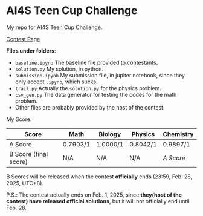 # AI4S Teen Cup Challenge
My repo for AI4S Teen Cup Challenge.

[Contest Page](https://bohrium.dp.tech/competitions/8524835166?tab=introduce)

**Files under folders**:
- `baseline.ipynb` The baseline file provided to contestants.
- `solution.py` My solution, in python.
- `submission.ipynb` My submission file, in jupiter notebook, since they only accept `.ipynb`, which sucks.
- `trail.py` Actually the `solution.py` for the physics problem.
- `csv_gen.py` The data generator for testing the codes for the math problem.
- Other files are probably provided by the host of the contest.

 My Score:

| Score                 | Math     | Biology  | Physics  | Chemistry |
| --------------------- | -------- | -------- | -------- | --------- |
| A Score               | 0.7903/1 | 1.0000/1 | 0.8042/1 | 0.9897/1  |
| B Score (final score) | N/A      | N/A      | N/A      | *A Score* |

B Scores will be released when the contest **officially** ends (23:59, Feb. 28, 2025, UTC+8).

P.S.: The contest actually ends on Feb. 1, 2025, since **they(host of the contest) have released official solutions**, but it will not officially end until Feb. 28.

